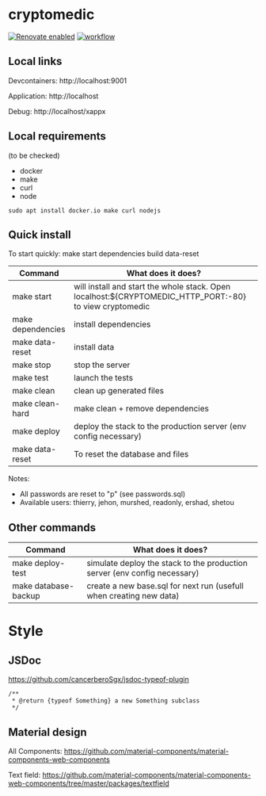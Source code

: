 # cryptomedic

[![Renovate enabled](https://img.shields.io/badge/renovate-enabled-brightgreen.svg)](https://renovatebot.com/)
[![workflow](https://github.com/jehon/cryptomedic/actions/workflows/workflow.yml/badge.svg)](https://github.com/jehon/cryptomedic/actions/workflows/workflow.yml)

## Local links

Devcontainers: http://localhost:9001

Application: http://localhost

Debug: http://localhost/xappx

## Local requirements

(to be checked)

- docker
- make
- curl
- node

```lang=bash
sudo apt install docker.io make curl nodejs
```

## Quick install

To start quickly:
make start dependencies build data-reset

| Command           | What does it does?                                                                                      |
| ----------------- | ------------------------------------------------------------------------------------------------------- |
| make start        | will install and start the whole stack. Open localhost:${CRYPTOMEDIC_HTTP_PORT:-80} to view cryptomedic |
| make dependencies | install dependencies                                                                                    |
| make data-reset   | install data                                                                                            |
| make stop         | stop the server                                                                                         |
| make test         | launch the tests                                                                                        |
| make clean        | clean up generated files                                                                                |
| make clean-hard   | make clean + remove dependencies                                                                        |
| make deploy       | deploy the stack to the production server (env config necessary)                                        |
| make data-reset   | To reset the database and files                                                                         |

Notes:

- All passwords are reset to "p" (see passwords.sql)
- Available users: thierry, jehon, murshed, readonly, ershad, shetou

## Other commands

| Command              | What does it does?                                                        |
| -------------------- | ------------------------------------------------------------------------- |
| make deploy-test     | simulate deploy the stack to the production server (env config necessary) |
| make database-backup | create a new base.sql for next run (usefull when creating new data)       |

# Style

## JSDoc

https://github.com/cancerberoSgx/jsdoc-typeof-plugin

```lang=javascript
/**
 * @return {typeof Something} a new Something subclass
 */
```

## Material design

All Components: https://github.com/material-components/material-components-web-components

Text field: https://github.com/material-components/material-components-web-components/tree/master/packages/textfield
